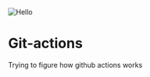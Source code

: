 ![Hello](https://github.com/tvofik/git-actions/workflows/Hello/badge.svg?event=push)

# Git-actions
Trying to figure how github actions works 